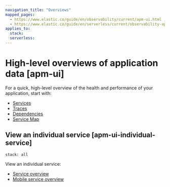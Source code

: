 ```yaml
---
navigation_title: "Overviews"
mapped_pages:
  - https://www.elastic.co/guide/en/observability/current/apm-ui.html
  - https://www.elastic.co/guide/en/serverless/current/observability-apm-ui-overview.html
applies_to:
  stack:
  serverless:
---
```


# High-level overviews of application data [apm-ui]


For a quick, high-level overview of the health and performance of your application, start with:

* [Services](../../../solutions/observability/apps/services.md)
* [Traces](../../../solutions/observability/apps/traces-2.md)
* [Dependencies](../../../solutions/observability/apps/dependencies.md)
* [Service Map](../../../solutions/observability/apps/service-map.md)


## View an individual service [apm-ui-individual-service]
```{applies_to}
stack: all
```

View an individual service:

* [Service overview](../../../solutions/observability/apps/service-overview.md)
* [Mobile service overview](../../../solutions/observability/apps/mobile-service-overview.md)
